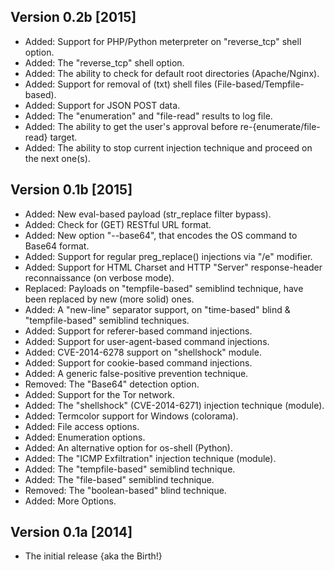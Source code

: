 ## Version 0.2b [2015]
* Added: Support for PHP/Python meterpreter on "reverse_tcp" shell option.
* Added: The "reverse_tcp" shell option.
* Added: The ability to check for default root directories (Apache/Nginx).
* Added: Support for removal of (txt) shell files (File-based/Tempfile-based).
* Added: Support for JSON POST data.
* Added: The "enumeration" and "file-read" results to log file.
* Added: The ability to get the user's approval before re-{enumerate/file-read} target.
* Added: The ability to stop current injection technique and proceed on the next one(s).

## Version 0.1b [2015]
* Added: New eval-based payload (str_replace filter bypass).
* Added: Check for (GET) RESTful URL format.
* Added: New option "--base64", that encodes the OS command to Base64 format. 
* Added: Support for regular preg_replace() injections via "/e" modifier.
* Added: Support for HTML Charset and HTTP "Server" response-header reconnaissance (on verbose mode).
* Replaced: Payloads on "tempfile-based" semiblind technique, have been replaced by new (more solid) ones.
* Added: A "new-line" separator support, on "time-based" blind & "tempfile-based" semiblind techniques.
* Added: Support for referer-based command injections.
* Added: Support for user-agent-based command injections.
* Added: CVE-2014-6278 support on "shellshock" module.
* Added: Support for cookie-based command injections.
* Added: A generic false-positive prevention technique.
* Removed: The "Base64" detection option.
* Added: Support for the Tor network.
* Added: The "shellshock" (CVE-2014-6271) injection technique (module).
* Added: Termcolor support for Windows (colorama).
* Added: File access options.
* Added: Enumeration options.
* Added: An alternative option for os-shell (Python).
* Added: The "ICMP Exfiltration" injection technique (module). 
* Added: The "tempfile-based" semiblind technique.
* Added: The "file-based" semiblind technique.
* Removed: The "boolean-based" blind technique.
* Added: More Options.

## Version 0.1a [2014]
* The initial release {aka the Birth!}
